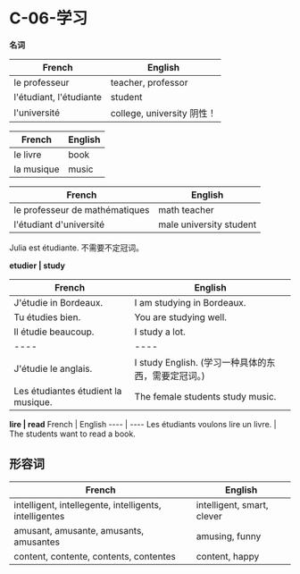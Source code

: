 # C-06-学习

**名词**

French | English
---- | ----
le professeur | teacher, professor
l'étudiant, l'étudiante | student
l'université | college, university 阴性！

French | English
---- | ----
le livre | book
la musique | music

French | English
---- | ----
le professeur de mathématiques | math teacher
l'étudiant d'université | male university student
Julia est étudiante. 不需要不定冠词。

**etudier | study**

French | English
---- | ----
J'étudie in Bordeaux. | I am studying in Bordeaux.
Tu étudies bien. | You are studying well.
Il étudie beaucoup. | I study a lot.
---- | ----
J'étudie le anglais. | I study English. (学习一种具体的东西，需要定冠词。)
Les étudiantes étudient la musique. | The female students study music.

**lire | read**
French | English
---- | ----
Les étudiants voulons lire un livre. | The students want to read a book.

## 形容词

French | English
---- | ----
intelligent, intellegente, intelligents, intelligentes | intelligent, smart, clever
amusant, amusante, amusants, amusantes | amusing, funny
content, contente, contents, contentes | content, happy
